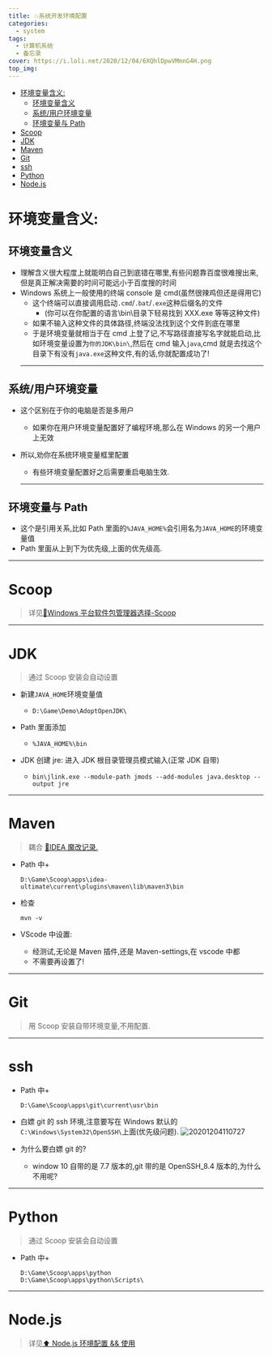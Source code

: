 ```yaml
---
title: 💥系统开发环境配置
categories:
  - system
tags:
  - 计算机系统
  - 备忘录
cover: https://i.loli.net/2020/12/04/6XQhlDpwVMmnG4H.png
top_img:
---
```


<!--
 * @Author: Weidows
 * @Date: 2020-12-04 11:38:58
 * @LastEditors: Weidows
 * @LastEditTime: 2021-01-17 23:59:12
 * @FilePath: \Weidowsd:\Game\Github\Blog-private\source\_posts\system\system_variable.md
 * @Description:
-->

- [环境变量含义:](#环境变量含义)
  - [环境变量含义](#环境变量含义-1)
  - [系统/用户环境变量](#系统用户环境变量)
  - [环境变量与 Path](#环境变量与-path)
- [Scoop](#scoop)
- [JDK](#jdk)
- [Maven](#maven)
- [Git](#git)
- [ssh](#ssh)
- [Python](#python)
- [Node.js](#nodejs)

# 环境变量含义:

## 环境变量含义

- 理解含义很大程度上就能明白自己到底错在哪里,有些问题靠百度很难搜出来,但是真正解决需要的时间可能远小于百度搜的时间
- Windows 系统上一般使用的终端 console 是 cmd(虽然很辣鸡但还是得用它)
  - 这个终端可以直接调用启动`.cmd`/`.bat`/`.exe`这种后缀名的文件
    - (你可以在你配置的语言\bin\目录下轻易找到 XXX.exe 等等这种文件)
  - 如果不输入这种文件的具体路径,终端没法找到这个文件到底在哪里
  - 于是环境变量就相当于在 cmd 上登了记,不写路径直接写名字就能启动,比如环境变量设置为`你的JDK\bin\`,然后在 cmd 输入`java`,cmd 就是去找这个目录下有没有`java.exe`这种文件,有的话,你就配置成功了!
  ***

## 系统/用户环境变量

- 这个区别在于你的电脑是否是多用户

  - 如果你在用户环境变量配置好了编程环境,那么在 Windows 的另一个用户上无效

- 所以,劝你在系统环境变量框里配置

  - 有些环境变量配置好之后需要重启电脑生效.

  ***

## 环境变量与 Path

- 这个是引用关系,比如 Path 里面的`%JAVA_HOME%`会引用名为`JAVA_HOME`的环境变量值
- Path 里面从上到下为优先级,上面的优先级高.

---

# Scoop

> 详见[🙌Windows 平台软件包管理器选择-Scoop](../Scoop.md)

---

# JDK

> 通过 Scoop 安装会自动设置

- 新建`JAVA_HOME`环境变量值
  - `D:\Game\Demo\AdoptOpenJDK\`
- Path 里面添加
  - `%JAVA_HOME%\bin`
- JDK 创建 jre: 进入 JDK 根目录管理员模式输入(正常 JDK 自带)

  - `bin\jlink.exe --module-path jmods --add-modules java.desktop --output jre`

---

# Maven

> 耦合 [🎉IDEA 魔改记录.](../../IDEA/Modification#Maven)

- Path 中+

  ```
  D:\Game\Scoop\apps\idea-ultimate\current\plugins\maven\lib\maven3\bin
  ```

- 检查

  ```shell
  mvn -v
  ```

- VScode 中设置:
  - 经测试,无论是 Maven 插件,还是 Maven-settings,在 vscode 中都
  - 不需要再设置了!

---

# Git

> 用 Scoop 安装自带环境变量,不用配置.

---

# ssh

- Path 中+

  ```
  D:\Game\Scoop\apps\git\current\usr\bin
  ```

- 白嫖 git 的 ssh 环境,注意要写在 Windows 默认的`C:\Windows\System32\OpenSSH\`上面(优先级问题).
  <img src="https://i.loli.net/2020/12/04/LJnhekugtUyHOaC.png" alt="20201204110727" />
- 为什么要白嫖 git 的?
  - window 10 自带的是 7.7 版本的,git 带的是 OpenSSH_8.4 版本的,为什么不用呢?

---

# Python

> 通过 Scoop 安装会自动设置

- Path 中+
  ```
  D:\Game\Scoop\apps\python
  D:\Game\Scoop\apps\python\Scripts\
  ```

---

# Node.js

> 详见[⬆ Node.js 环境配置 && 使用](../../Web/Node.js/node.md)
